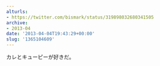 ```yaml
---
alturls:
- https://twitter.com/bismark/status/319898032680341505
archive:
- 2013-04
date: '2013-04-04T19:43:29+00:00'
slug: '1365104609'
---
```


カレとキューピーが好きだ。

